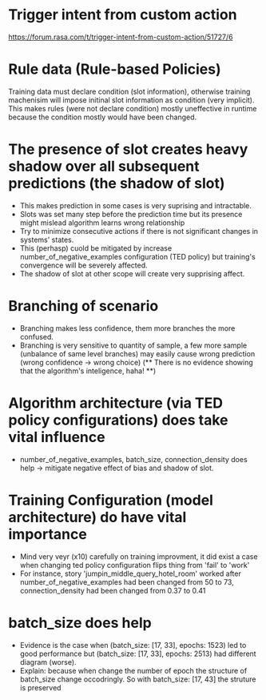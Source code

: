 # Trigger intent from custom action
https://forum.rasa.com/t/trigger-intent-from-custom-action/51727/6

# Rule data (Rule-based Policies)
Training data must declare condition (slot information), otherwise training machenisim will impose initinal slot information as condition (very implicit).  
This makes rules (were not declare condition) mostly uneffective in runtime because the condition mostly would have been changed.

# The presence of slot creates heavy shadow over all subsequent predictions (the shadow of slot)
- This makes prediction in some cases is very suprising and intractable.  
- Slots was set many step before the prediction time but its presence might mislead algorithm learns wrong relationship  
- Try to minimize consecutive actions if there is not significant changes in systems' states.  
- This (perhasp) cuold be mitigated by increase number_of_negative_examples configuration (TED policy) but training's convergence will be severely affected.  
- The shadow of slot at other scope will create very supprising affect.  

# Branching of scenario
- Branching makes less confidence, them more branches the more confused.
- Branching is very sensitive to quantity of sample, a few more sample (unbalance of same level branches) may easily cause wrong prediction (wrong confidence -> wrong choice)
(** There is no evidence showing that the algorithm's inteligence, haha! **)

# Algorithm architecture (via TED policy configurations) does take vital influence
- number_of_negative_examples, batch_size, connection_density does help -> mitigate negative effect of bias and shadow of slot.  

# Training Configuration (model architecture) do have vital importance
- Mind very veyr (x10) carefully on training improvment, it did exist a case when changing ted policy configuration flips thing from 'fail' to 'work'
- For instance, story 'jumpin_middle_query_hotel_room' worked after number_of_negative_examples had been changed from 50 to 73, connection_density had been changed from 0.37 to 0.41

# batch_size does help
- Evidence is the case when (batch_size: [17, 33], epochs: 1523) led to good performance but (batch_size: [17, 33], epochs: 2513) had different diagram (worse).
- Explain: because when change the number of epoch the structure of batch_size change occodringly. So with batch_size: [17, 43] the struture is preserved
